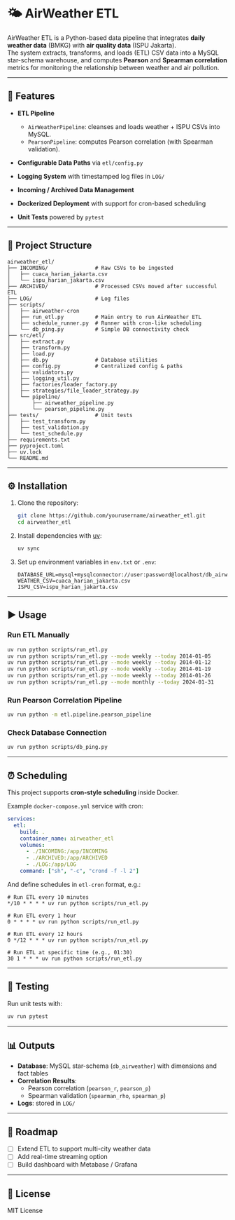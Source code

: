 # 🌤️ AirWeather ETL

AirWeather ETL is a Python-based data pipeline that integrates **daily weather data** (BMKG) with **air quality data** (ISPU Jakarta).  
The system extracts, transforms, and loads (ETL) CSV data into a MySQL star-schema warehouse, and computes **Pearson** and **Spearman correlation** metrics for monitoring the relationship between weather and air pollution.

---

## 🚀 Features

- **ETL Pipeline**  
  - `AirWeatherPipeline`: cleanses and loads weather + ISPU CSVs into MySQL.  
  - `PearsonPipeline`: computes Pearson correlation (with Spearman validation).  

- **Configurable Data Paths** via `etl/config.py`  
- **Logging System** with timestamped log files in `LOG/`  
- **Incoming / Archived Data Management**  
- **Dockerized Deployment** with support for cron-based scheduling  
- **Unit Tests** powered by `pytest`

---

## 📂 Project Structure

```
airweather_etl/
├── INCOMING/               # Raw CSVs to be ingested
│   ├── cuaca_harian_jakarta.csv
│   └── ispu_harian_jakarta.csv
├── ARCHIVED/               # Processed CSVs moved after successful ETL
├── LOG/                    # Log files
├── scripts/
│   ├── airweather-cron 
│   ├── run_etl.py          # Main entry to run AirWeather ETL
│   ├── schedule_runner.py  # Runner with cron-like scheduling
│   └── db_ping.py          # Simple DB connectivity check
├── src/etl/
│   ├── extract.py
│   ├── transform.py
│   ├── load.py
│   ├── db.py               # Database utilities
│   ├── config.py           # Centralized config & paths
│   ├── validators.py
│   ├── logging_util.py
│   ├── factories/loader_factory.py
│   ├── strategies/file_loader_strategy.py
│   └── pipeline/
│       ├── airweather_pipeline.py
│       └── pearson_pipeline.py
├── tests/                  # Unit tests
│   ├── test_transform.py
│   ├── test_validation.py
│   └── test_schedule.py
├── requirements.txt
├── pyproject.toml
├── uv.lock
└── README.md
```

---

## ⚙️ Installation

1. Clone the repository:
   ```bash
   git clone https://github.com/yourusername/airweather_etl.git
   cd airweather_etl
   ```

2. Install dependencies with [uv](https://github.com/astral-sh/uv):
   ```bash
   uv sync
   ```

3. Set up environment variables in `env.txt` or `.env`:
   ```env
   DATABASE_URL=mysql+mysqlconnector://user:password@localhost/db_airweather
   WEATHER_CSV=cuaca_harian_jakarta.csv
   ISPU_CSV=ispu_harian_jakarta.csv
   ```

---

## ▶️ Usage

### Run ETL Manually
```bash
uv run python scripts/run_etl.py
uv run python scripts/run_etl.py --mode weekly --today 2014-01-05
uv run python scripts/run_etl.py --mode weekly --today 2014-01-12
uv run python scripts/run_etl.py --mode weekly --today 2014-01-19
uv run python scripts/run_etl.py --mode weekly --today 2014-01-26
uv run python scripts/run_etl.py --mode monthly --today 2024-01-31
```

### Run Pearson Correlation Pipeline
```bash
uv run python -m etl.pipeline.pearson_pipeline
```

### Check Database Connection
```bash
uv run python scripts/db_ping.py
```
---

## ⏰ Scheduling

This project supports **cron-style scheduling** inside Docker.

Example `docker-compose.yml` service with cron:

```yaml
services:
  etl:
    build: .
    container_name: airweather_etl
    volumes:
      - ./INCOMING:/app/INCOMING
      - ./ARCHIVED:/app/ARCHIVED
      - ./LOG:/app/LOG
    command: ["sh", "-c", "crond -f -l 2"]
```

And define schedules in `etl-cron` format, e.g.:

```cron
# Run ETL every 10 minutes
*/10 * * * * uv run python scripts/run_etl.py

# Run ETL every 1 hour
0 * * * * uv run python scripts/run_etl.py

# Run ETL every 12 hours
0 */12 * * * uv run python scripts/run_etl.py

# Run ETL at specific time (e.g., 01:30)
30 1 * * * uv run python scripts/run_etl.py
```

---

## 🧪 Testing

Run unit tests with:
```bash
uv run pytest
```
---

## 📊 Outputs

- **Database**: MySQL star-schema (`db_airweather`) with dimensions and fact tables  
- **Correlation Results**:  
  - Pearson correlation (`pearson_r`, `pearson_p`)  
  - Spearman validation (`spearman_rho`, `spearman_p`)  
- **Logs**: stored in `LOG/`

---

## 📌 Roadmap

- [ ] Extend ETL to support multi-city weather data  
- [ ] Add real-time streaming option  
- [ ] Build dashboard with Metabase / Grafana  

---

## 📜 License

MIT License
